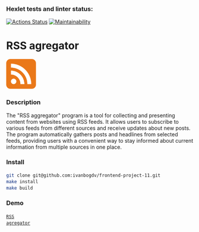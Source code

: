 ### Hexlet tests and linter status:
[![Actions Status](https://github.com/ivanbogdv/frontend-project-11/workflows/hexlet-check/badge.svg)](https://github.com/ivanbogdv/frontend-project-11/actions) [![Maintainability](https://api.codeclimate.com/v1/badges/22471cd73294305f0f15/maintainability)](https://codeclimate.com/github/ivanbogdv/frontend-project-11/maintainability)



# RSS agregator
<img src="./assets/logo.png" width="80">


### Description

The "RSS aggregator" program is a tool for collecting and presenting content from websites using RSS feeds. It allows users to subscribe to various feeds from different sources and receive updates about new posts. The program automatically gathers posts and headlines from selected feeds, providing users with a convenient way to stay informed about current information from multiple sources in one place.

### Install
```bash
git clone git@github.com:ivanbogdv/frontend-project-11.git
make install
make build
```

### Demo
<code>[RSS agregator](https://frontend-project-11-e9dw.vercel.app/)</code> 